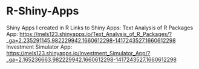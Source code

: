 # R-Shiny-Apps
Shiny Apps I created in R
Links to Shiny Apps:
Text Analysis of R Packages App: https://mels123.shinyapps.io/Text_Analysis_of_R_Packages/?_ga=2.235291145.982229942.1660612298-1417243527.1660612298
Investment Simulator App: https://mels123.shinyapps.io/Investment_Simulator_App/?_ga=2.165236663.982229942.1660612298-1417243527.1660612298

